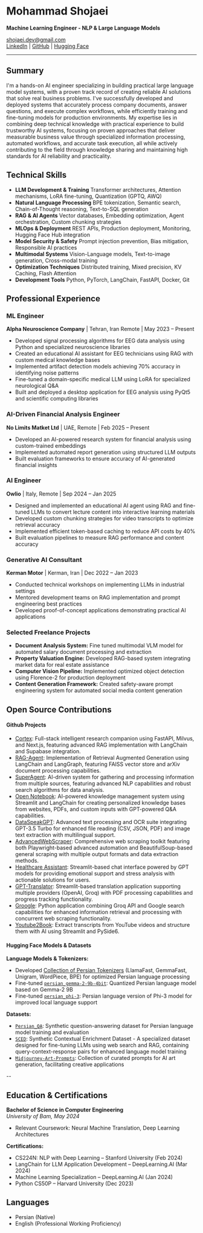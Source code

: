 # Mohammad Shojaei
**Machine Learning Engineer - NLP & Large Language Models**

[shojaei.dev@gmail.com](mailto:shojaei.dev@gmail.com)  
[LinkedIn](https://www.linkedin.com/in/mshojaei77) | [GitHub](https://github.com/mshojaei77) | [Hugging Face](https://huggingface.co/mshojaei77)

---

## Summary

I'm a hands-on AI engineer specializing in building practical large language model systems, with a proven track record of creating reliable AI solutions that solve real business problems. I've successfully developed and deployed systems that accurately process company documents, answer questions, and execute complex workflows, while efficiently training and fine-tuning models for production environments. My expertise lies in combining deep technical knowledge with practical experience to build trustworthy AI systems, focusing on proven approaches that deliver measurable business value through specialized information processing, automated workflows, and accurate task execution, all while actively contributing to the field through knowledge sharing and maintaining high standards for AI reliability and practicality.

## Technical Skills

- **LLM Development & Training** Transformer architectures, Attention mechanisms, LoRA fine-tuning, Quantization (GPTQ, AWQ)
- **Natural Language Processing** BPE tokenization, Semantic search, Chain-of-Thought reasoning, Text-to-SQL generation 
- **RAG & AI Agents** Vector databases, Embedding optimization, Agent orchestration, Custom chunking strategies
- **MLOps & Deployment** REST APIs, Production deployment, Monitoring, Hugging Face Hub integration
- **Model Security & Safety** Prompt injection prevention, Bias mitigation, Responsible AI practices
- **Multimodal Systems** Vision-Language models, Text-to-image generation, Cross-modal training
- **Optimization Techniques** Distributed training, Mixed precision, KV Caching, Flash Attention
- **Development Tools** Python, PyTorch, LangChain, FastAPI, Docker, Git

## Professional Experience
### ML Engineer  
**Alpha Neuroscience Company** | Tehran, Iran Remote | May 2023 – Present  
- Developed signal processing algorithms for EEG data analysis using Python and specialized neuroscience libraries
- Created an educational AI assistant for EEG technicians using RAG with custom medical knowledge bases
- Implemented artifact detection models achieving 70% accuracy in identifying noise patterns
- Fine-tuned a domain-specific medical LLM using LoRA for specialized neurological Q&A
- Built and deployed a desktop application for EEG analysis using PyQt5 and scientific computing libraries

### AI-Driven Financial Analysis Engineer
**No Limits Matket Ltd** | UAE, Remote | Feb 2025 – Present
- Developed an AI-powered research system for financial analysis using custom-trained embeddings
- Implemented automated report generation using structured LLM outputs
- Built evaluation frameworks to ensure accuracy of AI-generated financial insights

### AI Engineer  
**Owlio** | Italy, Remote | Sep 2024 – Jan 2025  
- Designed and implemented an educational AI agent using RAG and fine-tuned LLMs to convert lecture content into interactive learning materials
- Developed custom chunking strategies for video transcripts to optimize retrieval accuracy
- Implemented efficient token-based caching to reduce API costs by 40%
- Built evaluation pipelines to measure RAG performance and content accuracy

### Generative AI Consultant  
**Kerman Motor** | Kerman, Iran | Dec 2022 – Jan 2023  
- Conducted technical workshops on implementing LLMs in industrial settings
- Mentored development teams on RAG implementation and prompt engineering best practices
- Developed proof-of-concept applications demonstrating practical AI applications

### Selected Freelance Projects
- **Document Analysis System:** Fine tuned multimodal VLM model for automated salary document processing and extraction
- **Property Valuation Engine:** Developed RAG-based system integrating market data for real estate assistance
- **Computer Vision Pipeline:** Implemented optimized object detection using Florence-2 for production deployment
- **Content Generation Framework:** Created safety-aware prompt engineering system for automated social media content generation


## Open Source Contributions

#### Github Projects
- [Cortex](https://github.com/mshojaei77/Cortex): Full-stack intelligent research companion using FastAPI, Milvus, and Next.js, featuring advanced RAG implementation with LangChain and Supabase integration.
- [RAG-Agent](https://github.com/mshojaei77/RAG-Agent): Implementation of Retrieval Augmented Generation using LangChain and LangGraph, featuring FAISS vector store and arXiv document processing capabilities.
- [SuperAgent](https://github.com/mshojaei77/SuperAgent): AI-driven system for gathering and processing information from multiple sources, featuring advanced NLP capabilities and robust search algorithms for data analysis.
- [Open Notebook](https://github.com/mshojaei77/open-notebook): AI-powered knowledge management system using Streamlit and LangChain for creating personalized knowledge bases from websites, PDFs, and custom inputs with GPT-powered Q&A capabilities.
- [DataSpeakGPT](https://github.com/mshojaei77/DataSpeakGPT): Advanced text processing and OCR suite integrating GPT-3.5 Turbo for enhanced file reading (CSV, JSON, PDF) and image text extraction with multilingual support.
- [AdvancedWebScraper](https://github.com/mshojaei77/AdvancedWebScraper): Comprehensive web scraping toolkit featuring both Playwright-based advanced automation and BeautifulSoup-based general scraping with multiple output formats and data extraction methods.
- [Healthcare Assistant](https://github.com/mshojaei77/healthcare-assistant): Streamlit-based chat interface powered by GPT models for providing emotional support and stress analysis with actionable solutions for users.
- [GPT-Translator](https://github.com/mshojaei77/GPT-Translator): Streamlit-based translation application supporting multiple providers (OpenAI, Groq) with PDF processing capabilities and progress tracking functionality.
- [Groogle](https://github.com/mshojaei77/Groogle): Python application combining Groq API and Google search capabilities for enhanced information retrieval and processing with concurrent web scraping functionality.
- [Youtube2Book](https://github.com/mshojaei77/Youtube2Book): Extract transcripts from YouTube videos and structure them with AI using Streamlit and PySide6.

#### Hugging Face Models & Datasets

**Language Models & Tokenizers:**
- Developed [Collection of Persian Tokenizers](https://huggingface.co/mshojaei77/persian-tokenizers) (LlamaFast, GemmaFast, Unigram, WordPiece, BPE) for optimized Persian language processing
- Fine-tuned [`persian_gemma-2-9b-4bit`](https://huggingface.co/mshojaei77/persian-gemma-2-9b-4bit): Quantized Persian language model based on Gemma-2 9B 
- Fine-tuned [`persian_phi-3`](https://huggingface.co/mshojaei77/persian-phi-3): Persian language version of Phi-3 model for improved local language support

**Datasets:**
- [`Persian_QA`](https://huggingface.co/datasets/mshojaei77/Persian_QA): Synthetic question-answering dataset for Persian language model training and evaluation
- [`SCED`](https://huggingface.co/datasets/mshojaei77/SCED): Synthetic Contextual Enrichment Dataset - A specialized dataset designed for fine-tuning LLMs using web search and RAG, containing query-context-response pairs for enhanced language model training
- [`Midjourney-Art-Prompts`](https://huggingface.co/datasets/mshojaei77/Midjourney-Art-Prompts): Collection of curated prompts for AI art generation, facilitating creative applications

--
## Education & Certifications

**Bachelor of Science in Computer Engineering**  
*University of Bam, May 2024*  
- Relevant Coursework: Neural Machine Translation, Deep Learning Architectures

**Certifications:**  
- CS224N: NLP with Deep Learning – Stanford University (Feb 2024)  
- LangChain for LLM Application Development – DeepLearning.AI (Mar 2024)  
- Machine Learning Specialization – DeepLearning.AI (Jan 2024)  
- Python CS50P – Harvard University (Dec 2023)

## Languages
- Persian (Native)
- English (Professional Working Proficiency)



